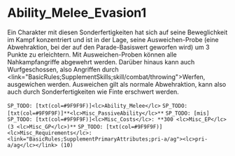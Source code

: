 # Ability_Melee_Evasion1

Ein Charakter mit diesen Sonderfertigkeiten hat sich auf seine Beweglichkeit im Kampf konzentriert und ist in der Lage, seine Ausweichen-Probe (eine Abwehraktion, bei der auf den Parade-Basiswert geworfen wird) um 3 Punkte zu erleichtern. Mit Ausweichen-Proben können alle Nahkampfangriffe abgewehrt werden. Darüber hinaus kann auch Wurfgeschossen, also Angriffen durch <link="BasicRules;SupplementSkills;skill/combat/throwing">Werfen</link>, ausgewichen werden. Ausweichen gilt als normale Abwehraktion, kann also auch durch Sonderfertigkeiten wie Finte erschwert werden.

`SP_TODO: [txt(col=#9F9F9F)]<lc>Ability_Melee</lc>`
`SP_TODO: [txt(col=#9F9F9F)]**<lc>Misc_PassiveAbility</lc>**`
`SP_TODO: [mis]`
`SP_TODO: [txt(col=#9F9F9F)]<lc>Misc_Costs</lc>: **300 <lc>Misc_EP</lc> (3 <lc>Misc_GP</lc>)**`
`SP_TODO: [txt(col=#9F9F9F)]<lc>Misc_Requirements</lc>: <link="BasicRules;SupplementPrimaryAttributes;pri-a/ag"><lc>pri-a/ag</lc></link> (10)`
